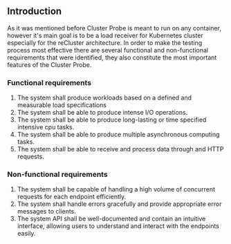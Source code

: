## Introduction

As it was mentioned before Cluster Probe is meant to run on any container, however it's main goal is to be a load receiver for Kubernetes cluster especially for
the reCluster architecture. In order to make the testing process most effective there are several functional and non-functional requirements that were
identified, they also constitute the most important features of the Cluster Probe.

### Functional requirements

1. The system shall produce workloads based on a defined and measurable load specifications
2. The system shall be able to produce intense I/O operations.
3. The system shall be able to produce long-lasting or time specified intensive cpu tasks.
4. The system shall be able to produce multiple asynchronous computing tasks.
5. The system shall be able to receive and process data through and HTTP requests.

### Non-functional requirements

1. The system shall be capable of handling a high volume of concurrent requests for each endpoint efficiently.
2. The system shall handle errors gracefully and provide appropriate error messages to clients.
3. The system API shall be well-documented and contain an intuitive interface, allowing users to understand and interact with the endpoints easily.